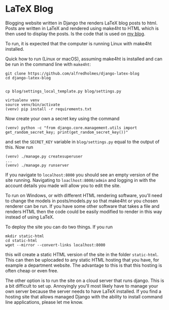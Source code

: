 # LaTeX Blog


Blogging website written in Django the renders LaTeX blog posts to html. Posts are written in LaTeX and rendered using make4ht to HTML which is then used to display the posts. Is the code that is used on [my blog](https://alfredholmes.uk).

To run, it is expected that the computer is running Linux with make4ht installed.

Quick how to run (Linux or macOS), assuming make4ht is installed and can be run in the command line with `make4ht`:

```
git clone https://github.com/alfredholmes/django-latex-blog
cd django-latex-blog


cp blog/settings_local_template.py blog/settings.py

virtualenv venv
source venv/bin/activate
(venv) pip install -r requirements.txt

```
Now create your own a secret key using the command

```
(venv) python -c "from django.core.management.utils import get_random_secret_key; print(get_random_secret_key())"
```
and set the `SECRET_KEY` variable in `blog/settings.py` equal to the output of this. Now run

```
(venv) ./manage.py createsuperuser
...
(venv) ./manage.py runserver
```
If you navigate to `localhost:8000` you should see an empty version of the site running. Navigating to `loaclhost:8000/admin` and logging in with the account details you made will allow you to edit the site.



To run on Windows, or with different HTML rendering software, you'll need to change the models in posts/models.py so that make4ht or you chosen renderer can be run. If you have some other software that takes a file and renders HTML then the code could be easily modified to render in this way instead of using LaTeX.

To deploy the site you can do two things. If you run

```
mkdir static-html
cd static-html
wget --mirror --convert-links localhost:8000
```
this will create a static HTML version of the site in the folder `static-html`. This can then be uplocaded to any static HTML hosting that you have, for example a department website. The advantage to this is that this hosting is often cheap or even free.

The other option is to run the site on a cloud server that runs django. This is a bit difficult to set up. Annoyingly you'll most likely have to manage your own server because the server needs to have LaTeX installed. If you find a hosting site that allows managed Django with the ability to install command line applications, please let me know.


